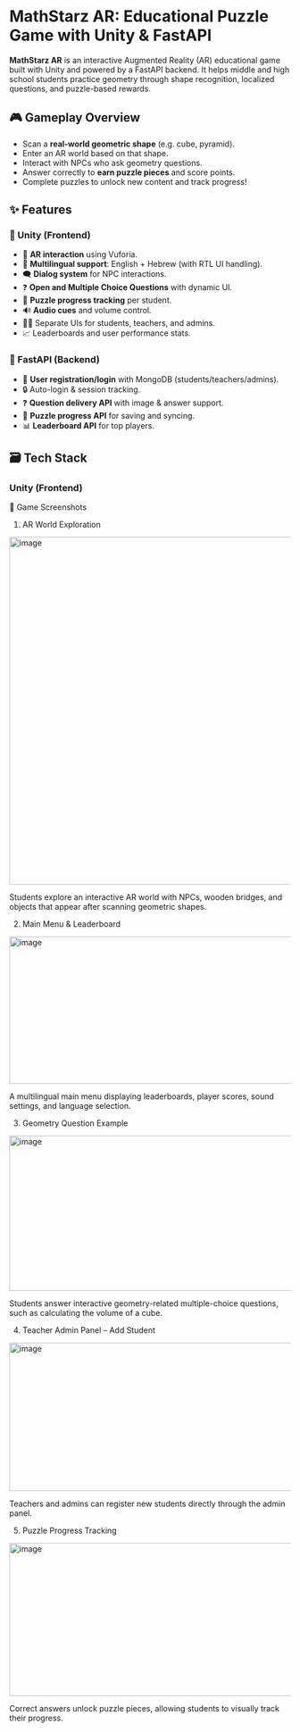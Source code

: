 # MathStarz AR: Educational Puzzle Game with Unity & FastAPI

**MathStarz AR** is an interactive Augmented Reality (AR) educational game built with Unity and powered by a FastAPI backend. It helps middle and high school students practice geometry through shape recognition, localized questions, and puzzle-based rewards.

## 🎮 Gameplay Overview

- Scan a **real-world geometric shape** (e.g. cube, pyramid).
- Enter an AR world based on that shape.
- Interact with NPCs who ask geometry questions.
- Answer correctly to **earn puzzle pieces** and score points.
- Complete puzzles to unlock new content and track progress!

## ✨ Features

### 🔷 Unity (Frontend)
- 📱 **AR interaction** using Vuforia.
- 👤 **Multilingual support**: English + Hebrew (with RTL UI handling).
- 🗨️ **Dialog system** for NPC interactions.
- ❓ **Open and Multiple Choice Questions** with dynamic UI.
- 🧩 **Puzzle progress tracking** per student.
- 🔊 **Audio cues** and volume control.
- 🧑‍🏫 Separate UIs for students, teachers, and admins.
- 📈 Leaderboards and user performance stats.

### 🔶 FastAPI (Backend)
- 🧑 **User registration/login** with MongoDB (students/teachers/admins).
- 🔒 Auto-login & session tracking.
- ❓ **Question delivery API** with image & answer support.
- 🧠 **Puzzle progress API** for saving and syncing.
- 📊 **Leaderboard API** for top players.

## 🗃️ Tech Stack

### Unity (Frontend)

📸 Game Screenshots
1. AR World Exploration

<img width="1039" height="623" alt="image" src="https://github.com/user-attachments/assets/3a1fa675-c122-436c-8136-82ce0d05abe9" />


Students explore an interactive AR world with NPCs, wooden bridges, and objects that appear after scanning geometric shapes.

2. Main Menu & Leaderboard

<img width="580" height="264" alt="image" src="https://github.com/user-attachments/assets/119d63cf-34e5-4224-8a3a-f435a0b97c1d" />

A multilingual main menu displaying leaderboards, player scores, sound settings, and language selection.

3. Geometry Question Example


<img width="549" height="278" alt="image" src="https://github.com/user-attachments/assets/44bdc13f-00f0-4bf8-a0f8-f952f3dba741" />


Students answer interactive geometry-related multiple-choice questions, such as calculating the volume of a cube.

4. Teacher Admin Panel – Add Student

<img width="560" height="266" alt="image" src="https://github.com/user-attachments/assets/d3dae97c-d86f-47a5-8f4d-c06060c48139" />


Teachers and admins can register new students directly through the admin panel.

5. Puzzle Progress Tracking

<img width="588" height="274" alt="image" src="https://github.com/user-attachments/assets/40fdddf2-59f9-4a39-837d-7b8ffea1613b" />

Correct answers unlock puzzle pieces, allowing students to visually track their progress.









